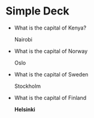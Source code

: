 # Simple Deck

- What is the capital of Kenya?
    
    Nairobi
    
- What is the capital of Norway
    
    Oslo
    
- What is the capital of Sweden
    
    Stockholm
    
- What is the capital of Finland
    
    **Helsinki**